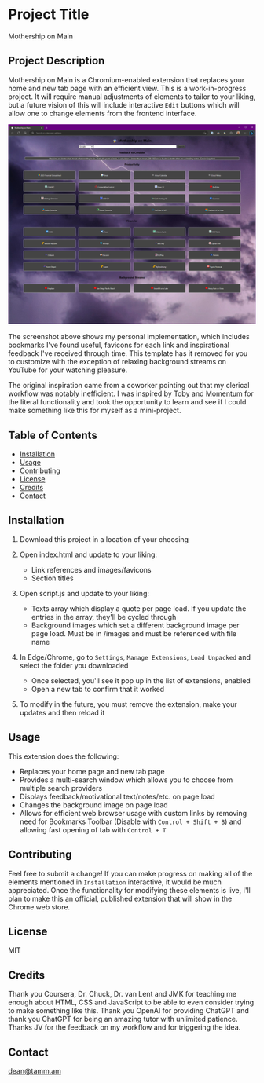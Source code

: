 # Project Title

Mothership on Main

## Project Description

Mothership on Main is a Chromium-enabled extension that replaces your home and new tab page with an efficient view.
This is a work-in-progress project. It will require manual adjustments of elements to tailor to your liking, but a future vision of this will include interactive `Edit` buttons which will allow one to change elements from the frontend interface.

![Image description](images/example.png)

The screenshot above shows my personal implementation, which includes bookmarks I've found useful, favicons for each link and inspirational feedback I've received through time. This template has it removed for you to customize with the exception of relaxing background streams on YouTube for your watching pleasure.

The original inspiration came from a coworker pointing out that my clerical workflow was notably inefficient. I was inspired by [Toby](https://www.gettoby.com/) and [Momentum](https://chrome.google.com/webstore/detail/momentum/laookkfknpbbblfpciffpaejjkokdgca) for the literal functionality and took the opportunity to learn and see if I could make something like this for myself as a mini-project.

## Table of Contents

- [Installation](#installation)
- [Usage](#usage)
- [Contributing](#contributing)
- [License](#license)
- [Credits](#credits)
- [Contact](#contact)

## Installation

1. Download this project in a location of your choosing

2. Open index.html and update to your liking:
    - Link references and images/favicons
    - Section titles

3. Open script.js and update to your liking:
    - Texts array which display a quote per page load. If you update the entries in the array, they'll be cycled through
    - Background images which set a different background image per page load. Must be in /images and must be referenced with file name

4. In Edge/Chrome, go to `Settings`, `Manage Extensions`, `Load Unpacked` and select the folder you downloaded
    - Once selected, you'll see it pop up in the list of extensions, enabled
    - Open a new tab to confirm that it worked

5. To modify in the future, you must remove the extension, make your updates and then reload it

## Usage

This extension does the following:
- Replaces your home page and new tab page
- Provides a multi-search window which allows you to choose from multiple search providers
- Displays feedback/motivational text/notes/etc. on page load
- Changes the background image on page load
- Allows for efficient web browser usage with custom links by removing need for Bookmarks Toolbar (Disable with `Control + Shift + B`) and allowing fast opening of tab with `Control + T`

## Contributing

Feel free to submit a change! If you can make progress on making all of the elements mentioned in `Installation` interactive, it would be much appreciated. Once the functionality for modifying these elements is live, I'll plan to make this an official, published extension that will show in the Chrome web store.

## License

MIT

## Credits

Thank you Coursera, Dr. Chuck, Dr. van Lent and JMK for teaching me enough about HTML, CSS and JavaScript to be able to even consider trying to make something like this.
Thank you OpenAI for providing ChatGPT and thank you ChatGPT for being an amazing tutor with unlimited patience. 
Thanks JV for the feedback on my workflow and for triggering the idea.

## Contact

dean@tamm.am